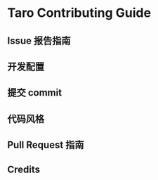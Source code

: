 # Taro Contributing Guide

## Issue 报告指南

## 开发配置

## 提交 commit

## 代码风格

## Pull Request 指南

## Credits
